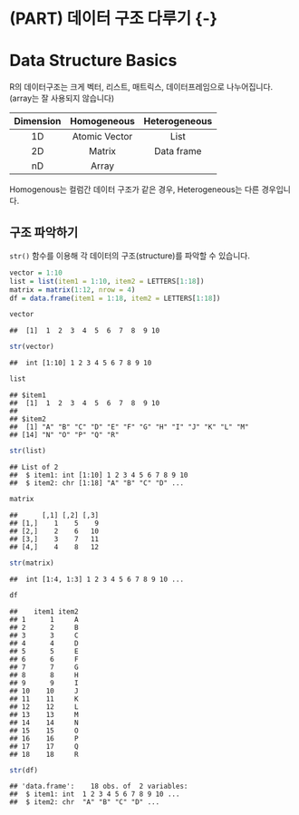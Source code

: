 
# (PART) 데이터 구조 다루기 {-}

# Data Structure Basics

R의 데이터구조는 크게 벡터, 리스트, 매트릭스, 데이터프레임으로 나누어집니다. (array는 잘 사용되지 않습니다) 

<table class="table table-striped table-hover" style="margin-left: auto; margin-right: auto;">
 <thead>
  <tr>
   <th style="text-align:center;"> Dimension </th>
   <th style="text-align:center;"> Homogeneous </th>
   <th style="text-align:center;"> Heterogeneous </th>
  </tr>
 </thead>
<tbody>
  <tr>
   <td style="text-align:center;"> 1D </td>
   <td style="text-align:center;"> Atomic Vector </td>
   <td style="text-align:center;"> List </td>
  </tr>
  <tr>
   <td style="text-align:center;"> 2D </td>
   <td style="text-align:center;"> Matrix </td>
   <td style="text-align:center;"> Data frame </td>
  </tr>
  <tr>
   <td style="text-align:center;"> nD </td>
   <td style="text-align:center;"> Array </td>
   <td style="text-align:center;">  </td>
  </tr>
</tbody>
</table>

Homogenous는 컬럼간 데이터 구조가 같은 경우, Heterogeneous는 다른 경우입니다.

## 구조 파악하기

`str()` 함수를 이용해 각 데이터의 구조(structure)를 파악할 수 있습니다.


```r
vector = 1:10
list = list(item1 = 1:10, item2 = LETTERS[1:18])
matrix = matrix(1:12, nrow = 4)
df = data.frame(item1 = 1:18, item2 = LETTERS[1:18])
```


```r
vector
```

```
##  [1]  1  2  3  4  5  6  7  8  9 10
```

```r
str(vector)
```

```
##  int [1:10] 1 2 3 4 5 6 7 8 9 10
```

```r
list
```

```
## $item1
##  [1]  1  2  3  4  5  6  7  8  9 10
## 
## $item2
##  [1] "A" "B" "C" "D" "E" "F" "G" "H" "I" "J" "K" "L" "M"
## [14] "N" "O" "P" "Q" "R"
```

```r
str(list)
```

```
## List of 2
##  $ item1: int [1:10] 1 2 3 4 5 6 7 8 9 10
##  $ item2: chr [1:18] "A" "B" "C" "D" ...
```

```r
matrix
```

```
##      [,1] [,2] [,3]
## [1,]    1    5    9
## [2,]    2    6   10
## [3,]    3    7   11
## [4,]    4    8   12
```

```r
str(matrix)
```

```
##  int [1:4, 1:3] 1 2 3 4 5 6 7 8 9 10 ...
```

```r
df
```

```
##    item1 item2
## 1      1     A
## 2      2     B
## 3      3     C
## 4      4     D
## 5      5     E
## 6      6     F
## 7      7     G
## 8      8     H
## 9      9     I
## 10    10     J
## 11    11     K
## 12    12     L
## 13    13     M
## 14    14     N
## 15    15     O
## 16    16     P
## 17    17     Q
## 18    18     R
```

```r
str(df)
```

```
## 'data.frame':	18 obs. of  2 variables:
##  $ item1: int  1 2 3 4 5 6 7 8 9 10 ...
##  $ item2: chr  "A" "B" "C" "D" ...
```

